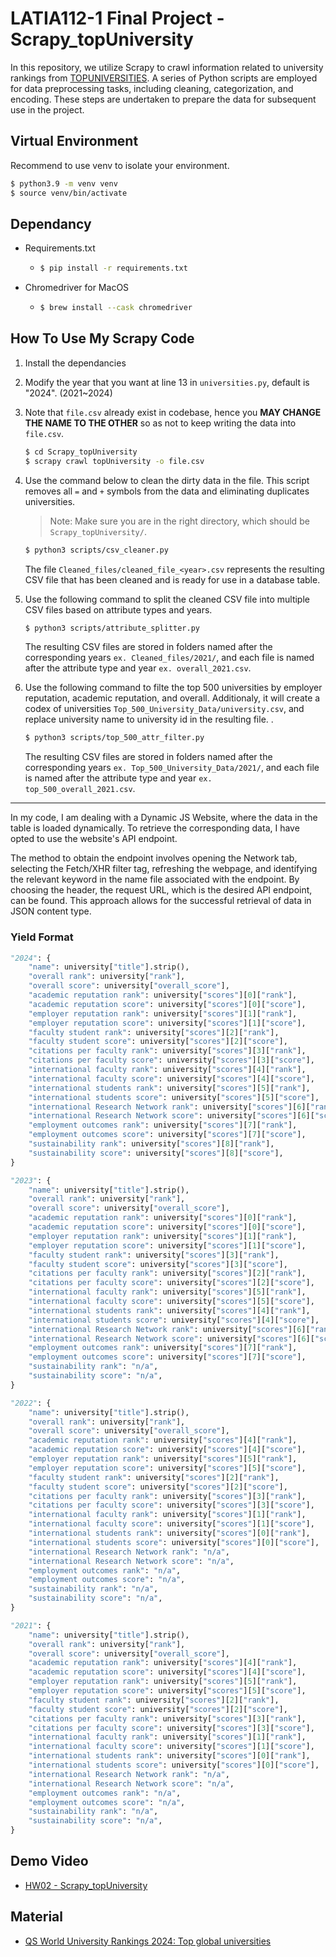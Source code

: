 # LATIA112-1 Final Project - Scrapy_topUniversity

In this repository, we utilize Scrapy to crawl information related to university rankings from [TOPUNIVERSITIES](https://www.topuniversities.com/). A series of Python scripts are employed for data preprocessing tasks, including cleaning, categorization, and encoding. These steps are undertaken to prepare the data for subsequent use in the project.

## Virtual Environment

Recommend to use venv to isolate your environment.

```bash
$ python3.9 -m venv venv
$ source venv/bin/activate
```

## Dependancy

- Requirements.txt

  - ```bash
    $ pip install -r requirements.txt
    ```

- Chromedriver for MacOS
  - ```bash
    $ brew install --cask chromedriver
    ```

## How To Use My Scrapy Code

1. Install the dependancies

2. Modify the year that you want at line 13 in `universities.py`, default is "2024". (2021~2024)

3. Note that `file.csv` already exist in codebase, hence you **MAY CHANGE THE NAME TO THE OTHER** so as not to keep writing the data into `file.csv`.
   ```bash
   $ cd Scrapy_topUniversity
   $ scrapy crawl topUniversity -o file.csv
   ```
4. Use the command below to clean the dirty data in the file. This script removes all `=` and `+` symbols from the data and eliminating duplicates universities.

   > Note: Make sure you are in the right directory, which should be `Scrapy_topUniversity/`.

   ```bash
   $ python3 scripts/csv_cleaner.py
   ```

   The file `Cleaned_files/cleaned_file_<year>.csv` represents the resulting CSV file that has been cleaned and is ready for use in a database table.

5. Use the following command to split the cleaned CSV file into multiple CSV files based on attribute types and years.

   ```bash
   $ python3 scripts/attribute_splitter.py
   ```

   The resulting CSV files are stored in folders named after the corresponding years `ex. Cleaned_files/2021/`, and each file is named after the attribute type and year `ex. overall_2021.csv`.

6. Use the following command to filte the top 500 universities by employer reputation, academic reputation, and overall. Additionaly, it will create a codex of universities `Top_500_University_Data/university.csv`, and replace university name to university id in the resulting file. .

   ```bash
   $ python3 scripts/top_500_attr_filter.py
   ```

   The resulting CSV files are stored in folders named after the corresponding years `ex. Top_500_University_Data/2021/`, and each file is named after the attribute type and year `ex. top_500_overall_2021.csv`.

---

In my code, I am dealing with a Dynamic JS Website, where the data in the table is loaded dynamically. To retrieve the corresponding data, I have opted to use the website's API endpoint.

The method to obtain the endpoint involves opening the Network tab, selecting the Fetch/XHR filter tag, refreshing the webpage, and identifying the relevant keyword in the name file associated with the endpoint. By choosing the header, the request URL, which is the desired API endpoint, can be found. This approach allows for the successful retrieval of data in JSON content type.

### Yield Format

```py
"2024": {
    "name": university["title"].strip(),
    "overall rank": university["rank"],
    "overall score": university["overall_score"],
    "academic reputation rank": university["scores"][0]["rank"],
    "academic reputation score": university["scores"][0]["score"],
    "employer reputation rank": university["scores"][1]["rank"],
    "employer reputation score": university["scores"][1]["score"],
    "faculty student rank": university["scores"][2]["rank"],
    "faculty student score": university["scores"][2]["score"],
    "citations per faculty rank": university["scores"][3]["rank"],
    "citations per faculty score": university["scores"][3]["score"],
    "international faculty rank": university["scores"][4]["rank"],
    "international faculty score": university["scores"][4]["score"],
    "international students rank": university["scores"][5]["rank"],
    "international students score": university["scores"][5]["score"],
    "international Research Network rank": university["scores"][6]["rank"],
    "international Research Network score": university["scores"][6]["score"],
    "employment outcomes rank": university["scores"][7]["rank"],
    "employment outcomes score": university["scores"][7]["score"],
    "sustainability rank": university["scores"][8]["rank"],
    "sustainability score": university["scores"][8]["score"],
}

"2023": {
    "name": university["title"].strip(),
    "overall rank": university["rank"],
    "overall score": university["overall_score"],
    "academic reputation rank": university["scores"][0]["rank"],
    "academic reputation score": university["scores"][0]["score"],
    "employer reputation rank": university["scores"][1]["rank"],
    "employer reputation score": university["scores"][1]["score"],
    "faculty student rank": university["scores"][3]["rank"],
    "faculty student score": university["scores"][3]["score"],
    "citations per faculty rank": university["scores"][2]["rank"],
    "citations per faculty score": university["scores"][2]["score"],
    "international faculty rank": university["scores"][5]["rank"],
    "international faculty score": university["scores"][5]["score"],
    "international students rank": university["scores"][4]["rank"],
    "international students score": university["scores"][4]["score"],
    "international Research Network rank": university["scores"][6]["rank"],
    "international Research Network score": university["scores"][6]["score"],
    "employment outcomes rank": university["scores"][7]["rank"],
    "employment outcomes score": university["scores"][7]["score"],
    "sustainability rank": "n/a",
    "sustainability score": "n/a",
}

"2022": {
    "name": university["title"].strip(),
    "overall rank": university["rank"],
    "overall score": university["overall_score"],
    "academic reputation rank": university["scores"][4]["rank"],
    "academic reputation score": university["scores"][4]["score"],
    "employer reputation rank": university["scores"][5]["rank"],
    "employer reputation score": university["scores"][5]["score"],
    "faculty student rank": university["scores"][2]["rank"],
    "faculty student score": university["scores"][2]["score"],
    "citations per faculty rank": university["scores"][3]["rank"],
    "citations per faculty score": university["scores"][3]["score"],
    "international faculty rank": university["scores"][1]["rank"],
    "international faculty score": university["scores"][1]["score"],
    "international students rank": university["scores"][0]["rank"],
    "international students score": university["scores"][0]["score"],
    "international Research Network rank": "n/a",
    "international Research Network score": "n/a",
    "employment outcomes rank": "n/a",
    "employment outcomes score": "n/a",
    "sustainability rank": "n/a",
    "sustainability score": "n/a",
}

"2021": {
    "name": university["title"].strip(),
    "overall rank": university["rank"],
    "overall score": university["overall_score"],
    "academic reputation rank": university["scores"][4]["rank"],
    "academic reputation score": university["scores"][4]["score"],
    "employer reputation rank": university["scores"][5]["rank"],
    "employer reputation score": university["scores"][5]["score"],
    "faculty student rank": university["scores"][2]["rank"],
    "faculty student score": university["scores"][2]["score"],
    "citations per faculty rank": university["scores"][3]["rank"],
    "citations per faculty score": university["scores"][3]["score"],
    "international faculty rank": university["scores"][1]["rank"],
    "international faculty score": university["scores"][1]["score"],
    "international students rank": university["scores"][0]["rank"],
    "international students score": university["scores"][0]["score"],
    "international Research Network rank": "n/a",
    "international Research Network score": "n/a",
    "employment outcomes rank": "n/a",
    "employment outcomes score": "n/a",
    "sustainability rank": "n/a",
    "sustainability score": "n/a",
}
```

## Demo Video

- [HW02 - Scrapy_topUniversity](https://youtu.be/BhOQm14mPn4)

## Material

- [QS World University Rankings 2024: Top global universities](https://www.topuniversities.com/university-rankings/world-university-rankings/2024)
